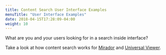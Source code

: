 ```yaml
---
title: Content Search User Interface Examples
menuTitle: "User Interface Examples"
date: 2018-04-15T17:28:09-04:00
weight: 10
---
```


What are you and your users looking for in a search inside interface?

<!-- #backlog:120 write introductory content search user interface section -->

Take a look at how content search works for [Mirador](mirador-search.md) and [Universal Viewer](uv-search.md).
